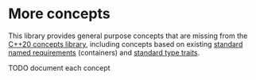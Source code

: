# More concepts
This library provides general purpose concepts that are missing from the [C++20 concepts library](https://en.cppreference.com/w/cpp/concepts), including concepts based on existing [standard named requirements](https://en.cppreference.com/w/cpp/named_req) (containers) and [standard type traits](https://en.cppreference.com/w/cpp/header/type_traits). 

TODO document each concept
